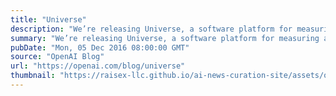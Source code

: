 ```yaml
---
title: "Universe"
description: "We’re releasing Universe, a software platform for measuring and training an AI’s general intelligence across the world’s supply of games, websites and other applications."
summary: "We’re releasing Universe, a software platform for measuring and training an AI’s general intelligence across the world’s supply of games, websites and other applications."
pubDate: "Mon, 05 Dec 2016 08:00:00 GMT"
source: "OpenAI Blog"
url: "https://openai.com/blog/universe"
thumbnail: "https://raisex-llc.github.io/ai-news-curation-site/assets/openai_logo.png"
---
```


